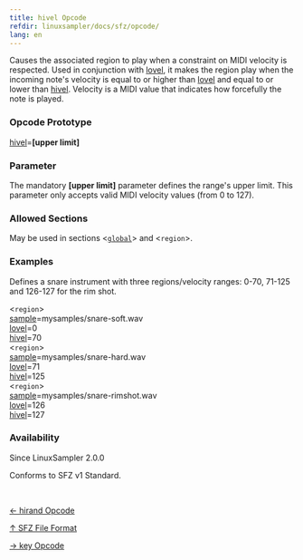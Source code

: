 ```yaml
---
title: hivel Opcode
refdir: linuxsampler/docs/sfz/opcode/
lang: en
---
```

Causes the associated region to play when a constraint on MIDI velocity is respected.
Used in conjunction with [lovel](lovel), it makes the region play when the
incoming note's velocity is equal to or higher than [lovel](lovel) and equal
to or lower than [hivel](hivel).
Velocity is a MIDI value that indicates how forcefully the note is played.

### Opcode Prototype

[hivel](hivel)=**[upper limit]**

### Parameter

The mandatory **[upper limit]** parameter defines the range's upper limit.
This parameter only accepts valid MIDI velocity values (from 0 to 127).

### Allowed Sections

May be used in sections <[`global`](../section/global)> and <`region`>.

### Examples

Defines a snare instrument with three regions/velocity ranges: 0-70, 71-125 and
126-127 for the rim shot.

<`region`><br>
[sample](sample)=mysamples/snare-soft.wav<br>
[lovel](lovel)=0<br>
[hivel](hivel)=70<br>
<`region`><br>
[sample](sample)=mysamples/snare-hard.wav<br>
[lovel](lovel)=71<br>
[hivel](hivel)=125<br>
<`region`><br>
[sample](sample)=mysamples/snare-rimshot.wav<br>
[lovel](lovel)=126<br>
[hivel](hivel)=127<br>

### Availability

Since LinuxSampler 2.0.0

Conforms to SFZ v1 Standard.

<br>
<link rel="stylesheet" href="/linuxsampler/style.css">
<div>
    <div id="r" class="child-div"><p><a href="hirand">← hirand Opcode</a></p></div>
    <div id="c" class="child-div"><p><a href="..">↑ SFZ File Format</a></p></div>
    <div id="l" class="child-div"><p><a href="key">→ key Opcode</a></p></div>
</div>
